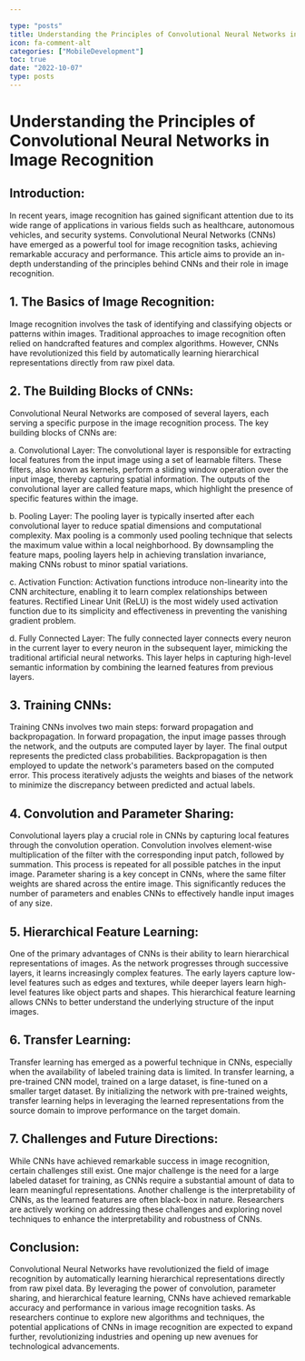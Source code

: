 ```yaml
---

type: "posts"
title: Understanding the Principles of Convolutional Neural Networks in Image Recognition
icon: fa-comment-alt
categories: ["MobileDevelopment"]
toc: true
date: "2022-10-07"
type: posts
---
```





# Understanding the Principles of Convolutional Neural Networks in Image Recognition

## Introduction:
In recent years, image recognition has gained significant attention due to its wide range of applications in various fields such as healthcare, autonomous vehicles, and security systems. Convolutional Neural Networks (CNNs) have emerged as a powerful tool for image recognition tasks, achieving remarkable accuracy and performance. This article aims to provide an in-depth understanding of the principles behind CNNs and their role in image recognition.

## 1. The Basics of Image Recognition:
Image recognition involves the task of identifying and classifying objects or patterns within images. Traditional approaches to image recognition often relied on handcrafted features and complex algorithms. However, CNNs have revolutionized this field by automatically learning hierarchical representations directly from raw pixel data.

## 2. The Building Blocks of CNNs:
Convolutional Neural Networks are composed of several layers, each serving a specific purpose in the image recognition process. The key building blocks of CNNs are:

a. Convolutional Layer:
The convolutional layer is responsible for extracting local features from the input image using a set of learnable filters. These filters, also known as kernels, perform a sliding window operation over the input image, thereby capturing spatial information. The outputs of the convolutional layer are called feature maps, which highlight the presence of specific features within the image.

b. Pooling Layer:
The pooling layer is typically inserted after each convolutional layer to reduce spatial dimensions and computational complexity. Max pooling is a commonly used pooling technique that selects the maximum value within a local neighborhood. By downsampling the feature maps, pooling layers help in achieving translation invariance, making CNNs robust to minor spatial variations.

c. Activation Function:
Activation functions introduce non-linearity into the CNN architecture, enabling it to learn complex relationships between features. Rectified Linear Unit (ReLU) is the most widely used activation function due to its simplicity and effectiveness in preventing the vanishing gradient problem.

d. Fully Connected Layer:
The fully connected layer connects every neuron in the current layer to every neuron in the subsequent layer, mimicking the traditional artificial neural networks. This layer helps in capturing high-level semantic information by combining the learned features from previous layers.

## 3. Training CNNs:
Training CNNs involves two main steps: forward propagation and backpropagation. In forward propagation, the input image passes through the network, and the outputs are computed layer by layer. The final output represents the predicted class probabilities. Backpropagation is then employed to update the network's parameters based on the computed error. This process iteratively adjusts the weights and biases of the network to minimize the discrepancy between predicted and actual labels.

## 4. Convolution and Parameter Sharing:
Convolutional layers play a crucial role in CNNs by capturing local features through the convolution operation. Convolution involves element-wise multiplication of the filter with the corresponding input patch, followed by summation. This process is repeated for all possible patches in the input image. Parameter sharing is a key concept in CNNs, where the same filter weights are shared across the entire image. This significantly reduces the number of parameters and enables CNNs to effectively handle input images of any size.

## 5. Hierarchical Feature Learning:
One of the primary advantages of CNNs is their ability to learn hierarchical representations of images. As the network progresses through successive layers, it learns increasingly complex features. The early layers capture low-level features such as edges and textures, while deeper layers learn high-level features like object parts and shapes. This hierarchical feature learning allows CNNs to better understand the underlying structure of the input images.

## 6. Transfer Learning:
Transfer learning has emerged as a powerful technique in CNNs, especially when the availability of labeled training data is limited. In transfer learning, a pre-trained CNN model, trained on a large dataset, is fine-tuned on a smaller target dataset. By initializing the network with pre-trained weights, transfer learning helps in leveraging the learned representations from the source domain to improve performance on the target domain.

## 7. Challenges and Future Directions:
While CNNs have achieved remarkable success in image recognition, certain challenges still exist. One major challenge is the need for a large labeled dataset for training, as CNNs require a substantial amount of data to learn meaningful representations. Another challenge is the interpretability of CNNs, as the learned features are often black-box in nature. Researchers are actively working on addressing these challenges and exploring novel techniques to enhance the interpretability and robustness of CNNs.

## Conclusion:
Convolutional Neural Networks have revolutionized the field of image recognition by automatically learning hierarchical representations directly from raw pixel data. By leveraging the power of convolution, parameter sharing, and hierarchical feature learning, CNNs have achieved remarkable accuracy and performance in various image recognition tasks. As researchers continue to explore new algorithms and techniques, the potential applications of CNNs in image recognition are expected to expand further, revolutionizing industries and opening up new avenues for technological advancements.